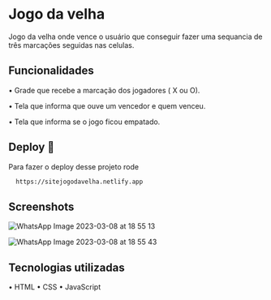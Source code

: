 # Jogo da velha

Jogo da velha onde vence o usuário que conseguir fazer uma sequancia de três marcações seguidas nas celulas.


## Funcionalidades

•	Grade que recebe a marcação dos jogadores ( X ou O).

•	Tela que informa que ouve um vencedor e quem venceu.

•	Tela que informa se o jogo ficou empatado.


## Deploy 🚀

Para fazer o deploy desse projeto rode

```bash
  https://sitejogodavelha.netlify.app
```


## Screenshots

![WhatsApp Image 2023-03-08 at 18 55 13](https://user-images.githubusercontent.com/124107620/223860788-487d3b14-3bc0-4c80-8c26-df9fbd790add.jpeg)

![WhatsApp Image 2023-03-08 at 18 55 43](https://user-images.githubusercontent.com/124107620/223860950-99047120-c3d2-4d01-bbe7-f7568d4515af.jpeg)


## Tecnologias utilizadas

•	HTML
•	CSS
•	JavaScript
